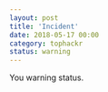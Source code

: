 ```yaml
---
layout: post
title: 'Incident'
date: 2018-05-17 00:00
category: tophackr
status: warning
---
```


You warning status.